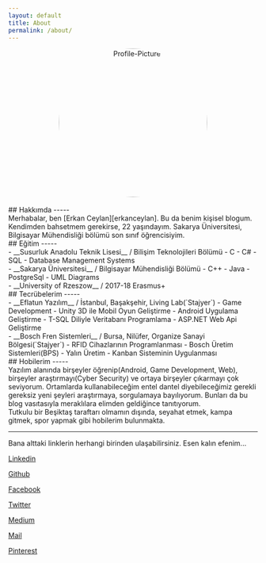 ```yaml
---
layout: default
title: About
permalink: /about/
---
```

<center>
<img style="height:300px;width:300px;border-radius: 50%;" src="https://user-images.githubusercontent.com/9788440/32659603-c2c1cc26-c61f-11e7-92df-0b7eda5de520.jpg" title="Profile-Picture" class="profile">
</center>
<br/>
## Hakkımda
-----
<br/>
Merhabalar, ben [Erkan Ceylan][erkanceylan]. Bu da benim kişisel blogum.
<br/>
Kendimden bahsetmem gerekirse, 22 yaşındayım. Sakarya Üniversitesi, Bilgisayar Mühendisliği bölümü son sınıf öğrencisiyim.  
<br/>
## Eğitim
-----  
<br/>
- __Susurluk Anadolu Teknik Lisesi__ / Bilişim Teknolojileri Bölümü
	- C
	- C#
	- SQL
	- Database Management Systems  
<br/>
- __Sakarya Üniversitesi__ / Bilgisayar Mühendisliği Bölümü
	- C++
	- Java
	- PostgreSql
	- UML Diagrams  
<br/>
- __University of Rzeszow__ / 2017-18 Erasmus+  
<br/>
## Tecrübelerim
-----
<br/>
- __Eflatun Yazılım__ / İstanbul, Başakşehir, Living Lab(`Stajyer`)
    - Game Development
	- Unity 3D ile Mobil Oyun Geliştirme
	- Android Uygulama Geliştirme
	- T-SQL Diliyle Veritabanı Programlama
	- ASP.NET Web Api Geliştirme
<br/>
- __Bosch Fren Sistemleri__ / Bursa, Nilüfer, Organize Sanayi Bölgesi(`Stajyer`)
	- RFID Cihazlarının Programlanması
	- Bosch Üretim Sistemleri(BPS)
	- Yalın Üretim
	- Kanban Sisteminin Uygulanması

<br/>
## Hobilerim
-----  
<br/>	
Yazılım alanında birşeyler öğrenip(Android, Game Development, Web), birşeyler araştırmayı(Cyber Security) ve ortaya birşeyler çıkarmayı çok seviyorum. Ortamlarda kullanabileceğim
entel dantel diyebileceğimiz gerekli gereksiz yeni şeyleri araştırmaya, sorgulamaya bayılıyorum. Bunları da bu blog vasıtasıyla
meraklılara elimden geldiğince tanıtıyorum.  
<br/>
Tutkulu bir Beşiktaş taraftarı olmamın dışında, seyahat etmek, kampa gitmek, spor yapmak gibi hobilerim bulunmakta.  
<br/>

***********

Bana alttaki linklerin herhangi birinden ulaşabilirsiniz. Esen kalın efenim...  

<a href="[Linkedin][linkedin]"><i class="fa fa-linkedin"></i></a>
<a href="[Github][github]"><i class="fa fa-github"></i></a>
<a href="[Facebook][facebook]"><i class="fa fa-facebook-square"></i></a>
<a href="[Twitter][twitter]"><i class="fa fa-twitter"></i></a>
<a href="[Medium][medium]"><i class="fa fa-medium"></i></a>
<a href="[Mail][mail]"><i class="fa fa-envelope-o"></i></a>
<a href="[Pinterest][pinterest]"><i class="fa fa-pinterest"></i></a>

[Linkedin][linkedin]  
  
[Github][github]  
  
[Facebook][facebook]  
  
[Twitter][twitter]  
  
[Medium][medium]  
  
[Mail][mail]  

[Pinterest][pinterest]

  

[erkanceylan]: http://erkanceylan.com
[github]: https://github.com/erkanceylan
[facebook]: https://facebook.com/erkanceylan.4
[twitter]: https://twitter.com/erkan4ceylan
[linkedin]: https://tr.linkedin.com/in/erkanceylan
[medium]: https://medium.com/erkanceylan
[mail]: mailto:erkanceylan4@gmail.com
[pinterest]: https://pinterest.com/erkanceylan4
